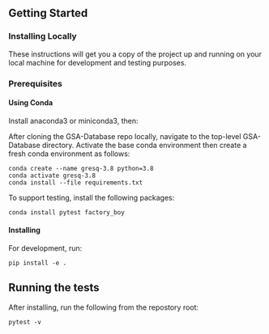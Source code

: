 ## Getting Started

### Installing Locally
These instructions will get you a copy of the project up and running on your local machine for development and testing purposes.  


### Prerequisites
<!-- 
What things you need to install the software and how to install them -->

#### Using Conda

Install anaconda3 or miniconda3, then:<br/>

After cloning the GSA-Database repo locally, navigate to the top-level GSA-Database directory.
Activate the base conda environment then create a fresh conda environment as follows:  
```
conda create --name gresq-3.8 python=3.8
conda activate gresq-3.8
conda install --file requirements.txt
```
To support testing, install the following packages:  
```
conda install pytest factory_boy
```

#### Installing

For development, run:  
```
pip install -e .
```

## Running the tests

<!-- Explain how to run the automated tests for this system -->

After installing, run the following from the repostory root:
```
pytest -v
```
